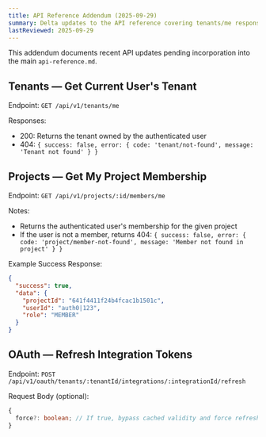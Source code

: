 ```yaml
---
title: API Reference Addendum (2025-09-29)
summary: Delta updates to the API reference covering tenants/me responses, my-project-membership endpoint, and OAuth refresh optional body
lastReviewed: 2025-09-29
---
```


This addendum documents recent API updates pending incorporation into the main `api-reference.md`.

## Tenants — Get Current User's Tenant

Endpoint: `GET /api/v1/tenants/me`

Responses:
- 200: Returns the tenant owned by the authenticated user
- 404: `{ success: false, error: { code: 'tenant/not-found', message: 'Tenant not found' } }`

## Projects — Get My Project Membership

Endpoint: `GET /api/v1/projects/:id/members/me`

Notes:
- Returns the authenticated user's membership for the given project
- If the user is not a member, returns 404: `{ success: false, error: { code: 'project/member-not-found', message: 'Member not found in project' } }`

Example Success Response:
```json
{
  "success": true,
  "data": {
    "projectId": "641f4411f24b4fcac1b1501c",
    "userId": "auth0|123",
    "role": "MEMBER"
  }
}
```

## OAuth — Refresh Integration Tokens

Endpoint: `POST /api/v1/oauth/tenants/:tenantId/integrations/:integrationId/refresh`

Request Body (optional):
```typescript
{
  force?: boolean; // If true, bypass cached validity and force refresh
}
```



